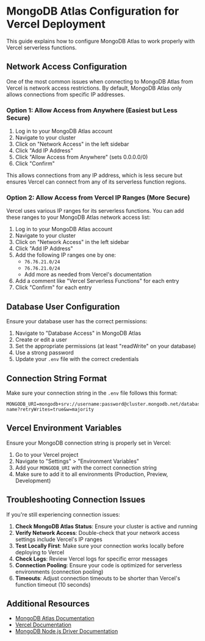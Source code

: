 # MongoDB Atlas Configuration for Vercel Deployment

This guide explains how to configure MongoDB Atlas to work properly with Vercel serverless functions.

## Network Access Configuration

One of the most common issues when connecting to MongoDB Atlas from Vercel is network access restrictions. By default, MongoDB Atlas only allows connections from specific IP addresses.

### Option 1: Allow Access from Anywhere (Easiest but Less Secure)

1. Log in to your MongoDB Atlas account
2. Navigate to your cluster
3. Click on "Network Access" in the left sidebar
4. Click "Add IP Address"
5. Click "Allow Access from Anywhere" (sets 0.0.0.0/0)
6. Click "Confirm"

This allows connections from any IP address, which is less secure but ensures Vercel can connect from any of its serverless function regions.

### Option 2: Allow Access from Vercel IP Ranges (More Secure)

Vercel uses various IP ranges for its serverless functions. You can add these ranges to your MongoDB Atlas network access list:

1. Log in to your MongoDB Atlas account
2. Navigate to your cluster
3. Click on "Network Access" in the left sidebar
4. Click "Add IP Address"
5. Add the following IP ranges one by one:
   - `76.76.21.0/24`
   - `76.76.21.0/24`
   - Add more as needed from Vercel's documentation
6. Add a comment like "Vercel Serverless Functions" for each entry
7. Click "Confirm" for each entry

## Database User Configuration

Ensure your database user has the correct permissions:

1. Navigate to "Database Access" in MongoDB Atlas
2. Create or edit a user
3. Set the appropriate permissions (at least "readWrite" on your database)
4. Use a strong password
5. Update your `.env` file with the correct credentials

## Connection String Format

Make sure your connection string in the `.env` file follows this format:

```
MONGODB_URI=mongodb+srv://username:password@cluster.mongodb.net/database-name?retryWrites=true&w=majority
```

## Vercel Environment Variables

Ensure your MongoDB connection string is properly set in Vercel:

1. Go to your Vercel project
2. Navigate to "Settings" > "Environment Variables"
3. Add your `MONGODB_URI` with the correct connection string
4. Make sure to add it to all environments (Production, Preview, Development)

## Troubleshooting Connection Issues

If you're still experiencing connection issues:

1. **Check MongoDB Atlas Status**: Ensure your cluster is active and running
2. **Verify Network Access**: Double-check that your network access settings include Vercel's IP ranges
3. **Test Locally First**: Make sure your connection works locally before deploying to Vercel
4. **Check Logs**: Review Vercel logs for specific error messages
5. **Connection Pooling**: Ensure your code is optimized for serverless environments (connection pooling)
6. **Timeouts**: Adjust connection timeouts to be shorter than Vercel's function timeout (10 seconds)

## Additional Resources

- [MongoDB Atlas Documentation](https://docs.atlas.mongodb.com/)
- [Vercel Documentation](https://vercel.com/docs)
- [MongoDB Node.js Driver Documentation](https://mongodb.github.io/node-mongodb-native/)
